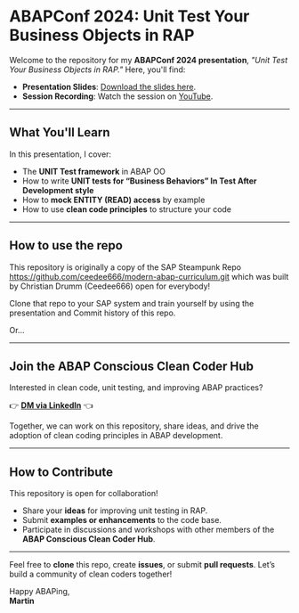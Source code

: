 # ABAPConf 2024: Unit Test Your Business Objects in RAP 

Welcome to the repository for my **ABAPConf 2024 presentation**, _"Unit Test Your Business Objects in RAP."_ Here, you'll find:  
- **Presentation Slides**: [Download the slides here](./ABAPConf2024_Presentation.pdf).  
- **Session Recording**: Watch the session on [YouTube](https://www.youtube.com/your-session-link).  

---

## **What You'll Learn**  
In this presentation, I cover:  
- The **UNIT Test framework** in ABAP OO
- How to write **UNIT tests for “Business Behaviors” In Test After Development style**
- How to **mock ENTITY (READ) access** by example
- How to use **clean code principles** to structure your code

---

## **How to use the repo**  
This repository is originally a copy of the SAP Steampunk Repo https://github.com/ceedee666/modern-abap-curriculum.git which was built by Christian Drumm (Ceedee666) open for everybody!

Clone that repo to your SAP system and train yourself by using the presentation and Commit history of this repo.

Or...

---
## **Join the ABAP Conscious Clean Coder Hub**  
Interested in clean code, unit testing, and improving ABAP practices?  

👉 **[DM via LinkedIn]([https://www.yourhublink.com](https://www.linkedin.com/in/martin-jonen/))** 👈  

Together, we can work on this repository, share ideas, and drive the adoption of clean coding principles in ABAP development.  

---

## **How to Contribute**  
This repository is open for collaboration!  
- Share your **ideas** for improving unit testing in RAP.  
- Submit **examples or enhancements** to the code base.  
- Participate in discussions and workshops with other members of the **ABAP Conscious Clean Coder Hub**.  

---

Feel free to **clone** this repo, create **issues**, or submit **pull requests**. Let’s build a community of clean coders together!  

Happy ABAPing,  
**Martin**  
